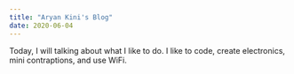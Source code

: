 ```yaml
---
title: "Aryan Kini's Blog"
date: 2020-06-04
---
```

Today, I will talking about what I like to do. I like to code, create electronics, mini contraptions, and use WiFi.
